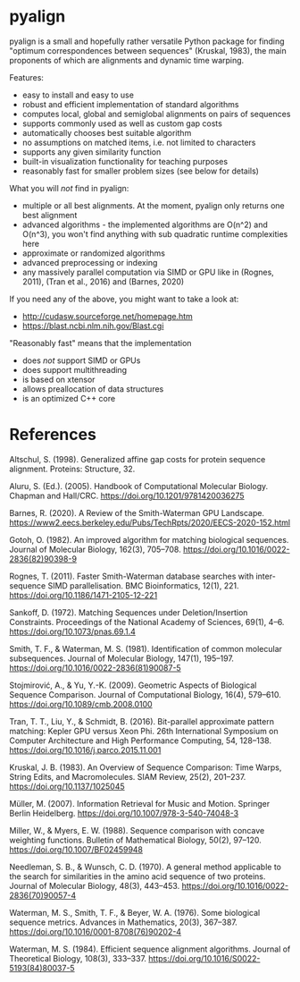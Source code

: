 # pyalign

pyalign is a small and hopefully rather versatile Python package
for finding "optimum correspondences between sequences" (Kruskal, 1983),
the main proponents of which are alignments and dynamic time warping.

Features:

* easy to install and easy to use
* robust and efficient implementation of standard algorithms
* computes local, global and semiglobal alignments on pairs of sequences
* supports commonly used as well as custom gap costs
* automatically chooses best suitable algorithm
* no assumptions on matched items, i.e. not limited to characters
* supports any given similarity function
* built-in visualization functionality for teaching purposes
* reasonably fast for smaller problem sizes (see below for details)

What you will *not* find in pyalign:

* multiple or all best alignments. At the moment, pyalign only
returns one best alignment
* advanced algorithms - the implemented algorithms are O(n^2)
and O(n^3), you won't find anything with sub quadratic runtime
complexities here
* approximate or randomized algorithms
* advanced preprocessing or indexing
* any massively parallel computation via SIMD or GPU like in
(Rognes, 2011), (Tran et al., 2016) and (Barnes, 2020)

If you need any of the above, you might want to take a look at:

* http://cudasw.sourceforge.net/homepage.htm
* https://blast.ncbi.nlm.nih.gov/Blast.cgi

"Reasonably fast" means that the implementation

* does *not* support SIMD or GPUs
* does support multithreading
* is based on xtensor
* allows preallocation of data structures
* is an optimized C++ core

# References

Altschul, S. (1998). Generalized affine gap costs for protein sequence alignment. Proteins: Structure, 32.

Aluru, S. (Ed.). (2005). Handbook of Computational Molecular Biology.
Chapman and Hall/CRC. https://doi.org/10.1201/9781420036275

Barnes, R. (2020). A Review of the Smith-Waterman GPU Landscape. https://www2.eecs.berkeley.edu/Pubs/TechRpts/2020/EECS-2020-152.html

Gotoh, O. (1982). An improved algorithm for matching biological sequences. Journal of Molecular Biology, 162(3), 705–708. https://doi.org/10.1016/0022-2836(82)90398-9

Rognes, T. (2011). Faster Smith-Waterman database searches with inter-sequence SIMD parallelisation. BMC Bioinformatics, 12(1), 221. https://doi.org/10.1186/1471-2105-12-221

Sankoff, D. (1972). Matching Sequences under Deletion/Insertion Constraints. Proceedings of
the National Academy of Sciences, 69(1), 4–6. https://doi.org/10.1073/pnas.69.1.4

Smith, T. F., & Waterman, M. S. (1981). Identification of common
molecular subsequences. Journal of Molecular Biology, 147(1), 195–197.
https://doi.org/10.1016/0022-2836(81)90087-5

Stojmirović, A., & Yu, Y.-K. (2009). Geometric Aspects of Biological Sequence Comparison. Journal of Computational Biology, 16(4), 579–610. https://doi.org/10.1089/cmb.2008.0100

Tran, T. T., Liu, Y., & Schmidt, B. (2016). Bit-parallel approximate pattern matching: Kepler GPU versus Xeon Phi. 26th International Symposium on Computer Architecture and High Performance Computing, 54, 128–138. https://doi.org/10.1016/j.parco.2015.11.001

Kruskal, J. B. (1983). An Overview of Sequence Comparison: Time Warps,
String Edits, and Macromolecules. SIAM Review, 25(2), 201–237. https://doi.org/10.1137/1025045

Müller, M. (2007). Information Retrieval for Music and Motion. Springer Berlin Heidelberg. https://doi.org/10.1007/978-3-540-74048-3

Miller, W., & Myers, E. W. (1988). Sequence comparison with concave weighting functions. Bulletin of Mathematical Biology, 50(2), 97–120. https://doi.org/10.1007/BF02459948

Needleman, S. B., & Wunsch, C. D. (1970). A general method applicable
to the search for similarities in the amino acid sequence of two proteins.
Journal of Molecular Biology, 48(3), 443–453. https://doi.org/10.1016/0022-2836(70)90057-4

Waterman, M. S., Smith, T. F., & Beyer, W. A. (1976). Some biological sequence metrics.
Advances in Mathematics, 20(3), 367–387. https://doi.org/10.1016/0001-8708(76)90202-4

Waterman, M. S. (1984). Efficient sequence alignment algorithms. Journal of Theoretical Biology, 108(3), 333–337. https://doi.org/10.1016/S0022-5193(84)80037-5

